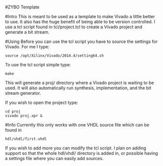 #ZYBO Template

#Intro
This is meant to be used as a template to make Vivado a little better to use.
It also has the huge benefit of being able to be version controlled. I use a 
tcl script found in tcl/project.tcl to create a Vivado project and generate a
bit stream.

#Using
Before you can use the tcl script you have to source the settings for Vivado.
For me I type:

	source /opt/Xilinx/Vivado/2014.4/setting64.sh

To use the tcl script simple type:

	make

This will generate a proj/ directory where a Vivado project is waiting to be
used. It will also automatically run synthesis, implementation, and the
bit stream generator.

If you wish to open the project type:

	cd proj
	vivado proj.xpr &

#Info
Currently this only works with one VHDL source file which can be found in

	hdl/vhdl/first.vhdl

If you wish to add more you can modify the tcl script. I plan on adding support
so that the whole hdl/vhdl/ directory is added in, or possible having
a settings file where you can easily add sources.
